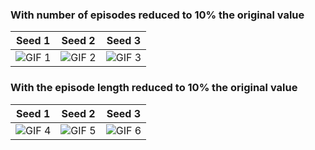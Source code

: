 
### With number of episodes reduced to 10% the original value
| Seed 1 | Seed 2 | Seed 3 |
|-------|-------|-------|
| ![GIF 1](gif_normal1_quantity0.1_robogrammar.gif) | ![GIF 2](gif_normal2_quantity0.1_robogrammar.gif) | ![GIF 3](gif_normal3_quantity0.1_robogrammar.gif) |


### With the episode length reduced to 10% the original value
| Seed 1 | Seed 2 | Seed 3 |
|-------|-------|-------|
| ![GIF 4](gif_anomaly1_length0.1_robogrammar.gif) | ![GIF 5](gif_anomaly2_length0.1_robogrammar.gif) | ![GIF 6](gif_anomaly3_length0.1_robogrammar.gif) |